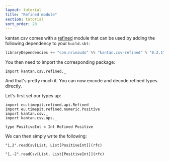 ```yaml
---
layout: tutorial
title: "Refined module"
section: tutorial
sort_order: 28
---
```

kantan.csv comes with a [refined](https://github.com/fthomas/refined) module that can be used
by adding the following dependency to your `build.sbt`:

```scala
libraryDependencies += "com.nrinaudo" %% "kantan.csv-refined" % "0.2.1"
```

You then need to import the corresponding package:

```tut:silent
import kantan.csv.refined._
```

And that's pretty much it. You can now encode and decode refined types directly.

Let's first set our types up:

```tut:silent
import eu.timepit.refined.api.Refined
import eu.timepit.refined.numeric.Positive
import kantan.csv._
import kantan.csv.ops._

type PositiveInt = Int Refined Positive
```

We can then simply write the following:

```tut
"1,2".readCsv[List, List[PositiveInt]](rfc)

"1,-2".readCsv[List, List[PositiveInt]](rfc)
```
